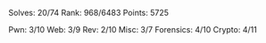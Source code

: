 Solves: 20/74
Rank: 968/6483
Points: 5725

Pwn: 3/10
Web: 3/9
Rev: 2/10
Misc: 3/7
Forensics: 4/10
Crypto: 4/11
